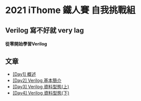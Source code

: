 # 2021 iThome 鐵人賽 自我挑戰組
## Verilog 寫不好就 very lag
#### 從零開始學習Verilog
## 文章
- [[Day1] 概述](https://github.com/HUAIJIE0314/verilog-or-very-lag/blob/main/%5BDay1%5D%20%E6%A6%82%E8%BF%B0.md)
- [[Day2] Verilog 基本簡介](https://github.com/HUAIJIE0314/verilog-or-very-lag/blob/main/%5BDay2%5D%20Verilog%20%E5%9F%BA%E6%9C%AC%E7%B0%A1%E4%BB%8B.md)
- [[Day3] Verilog 資料型態(上)](https://github.com/HUAIJIE0314/verilog-or-very-lag/blob/main/%5BDay3%5D%20Verilog%20%E8%B3%87%E6%96%99%E5%9E%8B%E6%85%8B(%E4%B8%8A).md)
- [[Day4] Verilog 資料型態(下)](https://github.com/HUAIJIE0314/verilog-or-very-lag/blob/main/%5BDay4%5D%20Verilog%20%E8%B3%87%E6%96%99%E5%9E%8B%E6%85%8B(%E4%B8%8B).md)
